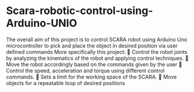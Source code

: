 # Scara-robotic-control-using-Arduino-UNIO
The overall aim of this project is to control SCARA robot using Arduino Uno
microcontroller to pick and place the object in desired position via user defined commands
More specifically this project:
 Control the robot joints by analyzing the kinematics of the robot and applying
control techniques.
 Move the robot accordingly based on the commands given by the user
 Control the speed, acceleration and torque using different control commands.
 Sets a limit for the working space of the SCARA.
 Move objects for a repeatable loop of desired positions

